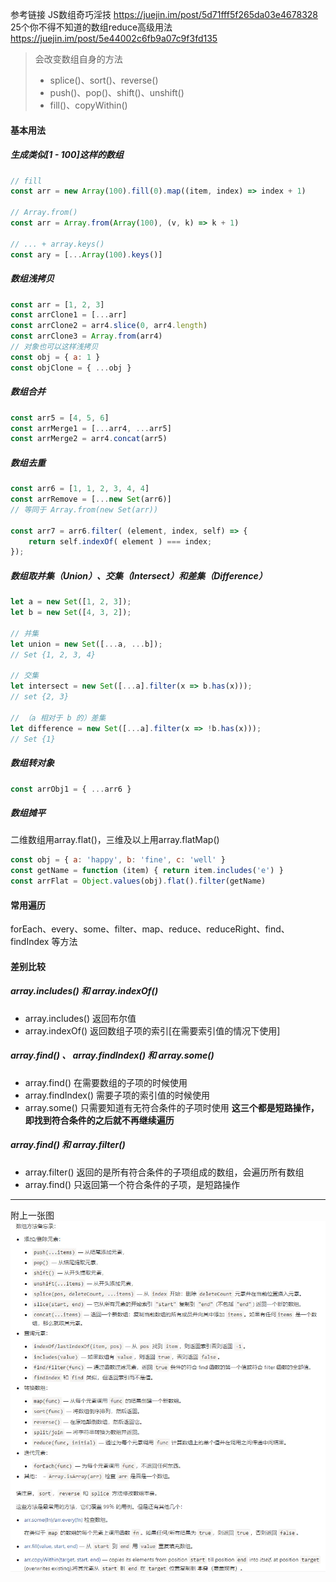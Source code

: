 参考链接
JS数组奇巧淫技
https://juejin.im/post/5d71fff5f265da03e4678328
25个你不得不知道的数组reduce高级用法
https://juejin.im/post/5e44002c6fb9a07c9f3fd135
> 会改变数组自身的方法
> - splice()、sort()、reverse()
> - push()、pop()、shift()、unshift()
> - fill()、copyWithin()

#### 基本用法

##### 生成类似[1 - 100]这样的数组
```javascript
// fill
const arr = new Array(100).fill(0).map((item, index) => index + 1)

// Array.from()
const arr = Array.from(Array(100), (v, k) => k + 1)

// ... + array.keys()
const ary = [...Array(100).keys()] 
```
##### 数组浅拷贝
```javascript
const arr = [1, 2, 3]
const arrClone1 = [...arr]
const arrClone2 = arr4.slice(0, arr4.length)
const arrClone3 = Array.from(arr4)
// 对象也可以这样浅拷贝
const obj = { a: 1 }
const objClone = { ...obj }
```
##### 数组合并
```javascript
const arr5 = [4, 5, 6]
const arrMerge1 = [...arr4, ...arr5]
const arrMerge2 = arr4.concat(arr5)
```
##### 数组去重
```javascript
const arr6 = [1, 1, 2, 3, 4, 4]
const arrRemove = [...new Set(arr6)]
// 等同于 Array.from(new Set(arr))

const arr7 = arr6.filter( (element, index, self) => {
    return self.indexOf( element ) === index;
});
```
##### 数组取并集（Union）、交集（Intersect）和差集（Difference）
```javascript
let a = new Set([1, 2, 3]);
let b = new Set([4, 3, 2]);

// 并集
let union = new Set([...a, ...b]);
// Set {1, 2, 3, 4}

// 交集
let intersect = new Set([...a].filter(x => b.has(x)));
// set {2, 3}

// （a 相对于 b 的）差集
let difference = new Set([...a].filter(x => !b.has(x)));
// Set {1}
```
##### 数组转对象
```javascript
const arrObj1 = { ...arr6 }
```
##### 数组摊平
二维数组用array.flat()，三维及以上用array.flatMap()
```javascript
const obj = { a: 'happy', b: 'fine', c: 'well' }
const getName = function (item) { return item.includes('e') }
const arrFlat = Object.values(obj).flat().filter(getName)
```
#### 常用遍历
forEach、every、some、filter、map、reduce、reduceRight、find、findIndex 等方法

#### 差别比较
##### array.includes() 和 array.indexOf()
- array.includes() 返回布尔值
- array.indexOf() 返回数组子项的索引[在需要索引值的情况下使用]
##### array.find() 、 array.findIndex() 和 array.some()
- array.find() 在需要数组的子项的时候使用
- array.findIndex() 需要子项的索引值的时候使用
- array.some() 只需要知道有无符合条件的子项时使用
**这三个都是短路操作，即找到符合条件的之后就不再继续遍历**
##### array.find() 和 array.filter()
- array.filter() 返回的是所有符合条件的子项组成的数组，会遍历所有数组
- array.find() 只返回第一个符合条件的子项，是短路操作
***
附上一张图
![](arrayFunc.png)